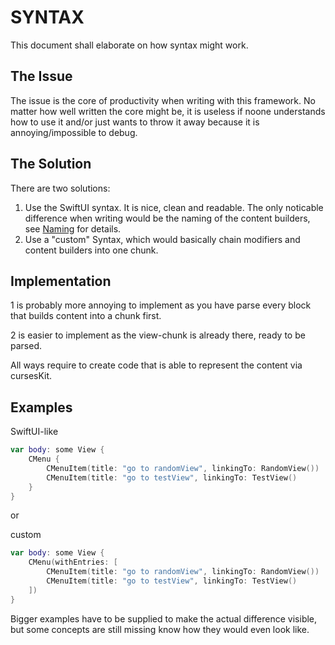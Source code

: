 # SYNTAX

This document shall elaborate on how syntax might work.

## The Issue

The issue is the core of productivity when writing with this framework. No matter how well written the core might be, it is useless if noone understands how to use it and/or just wants to throw it away because it is annoying/impossible to debug.

## The Solution

There are two solutions:

1. Use the SwiftUI syntax. It is nice, clean and readable. The only noticable difference when writing would be the naming of the content builders, see [Naming](Naming.md) for details.
2. Use a "custom" Syntax, which would basically chain modifiers and content builders into one chunk.

## Implementation

1 is probably more annoying to implement as you have parse every block that builds content into a chunk first.

2 is easier to implement as the view-chunk is already there, ready to be parsed.

All ways require to create code that is able to represent the content via cursesKit.

## Examples

SwiftUI-like


```swift
var body: some View {
	CMenu {
		CMenuItem(title: "go to randomView", linkingTo: RandomView())
		CMenuItem(title: "go to testView", linkingTo: TestView()
	}
}
```
or 

custom

```swift
var body: some View {
	CMenu(withEntries: [
		CMenuItem(title: "go to randomView", linkingTo: RandomView())
		CMenuItem(title: "go to testView", linkingTo: TestView()
	])
}   
```

Bigger examples have to be supplied to make the actual difference visible, 
but some concepts are still missing know how they would even look like. 
